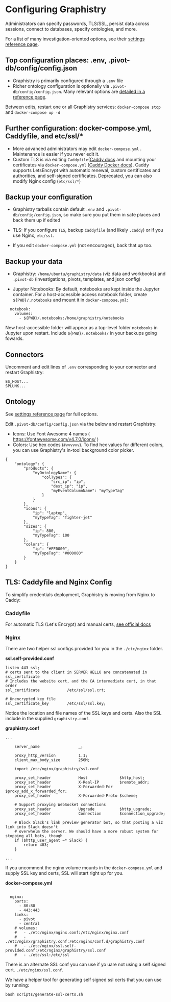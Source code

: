 # Configuring Graphistry

Administrators can specify passwords, TLS/SSL, persist data across sessions, connect to databases, specify ontologies, and more. 

For a list of many investigation-oriented options, see their [settings reference page](configure-investigation.md).

## Top configuration places: .env, .pivot-db/config/config.json

* Graphistry is primarily configured through a `.env` file
* Richer ontology configuration is optionally via `.pivot-db/config/config.json`. Many relevant options are [detailed in a reference page](configure-investigation.md).

Between edits, restart one or all Graphistry services: `docker-compose stop`  and `docker-compose up -d`


## Further configuration: docker-compose.yml, Caddyfile, and etc/ssl/*

* More advanced administrators may edit `docker-compose.yml` .  Maintenance is easier if you never edit it.
* Custom TLS is via editing `Caddyfile`([Caddy docs](https://caddyserver.com/docs/automatic-https) and mounting your certificates via `docker-compose.yml` ([Caddy Docker docs](https://github.com/abiosoft/caddy-docker)). Caddy supports LetsEncrypt with automatic renewal, custom certificates and authorities, and self-signed certificates. Deprecated, you can also modify Nginx config (`etc/ssl/*`)

## Backup your configuration

* Graphistry tarballs contain default `.env` and `.pivot-db/config/config.json`, so make sure you put them in safe places and back them up if edited

* TLS: If you configure `TLS`, backup `Caddyfile` (and likely `.caddy`) or if you use Nginx, `etc/ssl`. 

* If you edit `docker-compose.yml` (not encouraged), back that up too.

## Backup your data

* Graphistry: `/home/ubuntu/graphistry/data` (viz data and workbooks) and `.pivot-db` (investigations, pivots, templates, and json config)

* Jupyter Notebooks: By default, notebooks are kept inside the Jupyter container. For a host-accessible access notebook folder, create `${PWD}/.notebooks` and mount it in `docker-compose.yml`:
```
  notebook:
    volumes:
      - ${PWD}/.notebooks:/home/graphistry/notebooks
```
New host-accessible folder will appear as a top-level folder `notebooks` in Jupyter upon restart. Include `${PWD}/.notebooks/` in your backups going fowards.

## Connectors

Uncomment and edit lines of `.env` corresponding to your connector and restart Graphistry:

```
ES_HOST...
SPLUNK...
```


## Ontology

See [settings reference page](configure-investigation.md) for full options.

Edit `.pivot-db/config/config.json` via the below and restart Graphistry:

* Icons: Use Font Awesome 4 names ( https://fontawesome.com/v4.7.0/icons/ )
* Colors: Use hex codes (`#vvvvvv`). To find hex values for different colors, you can use Graphistry's in-tool background color picker.

```
{
    "ontology": {
        "products": {
            "myOntologyName": {
                "colTypes": {
                    "src_ip": "ip",
                    "dest_ip": "ip",
                    "myEventColumnName": "myTypeTag"
                }
            }
        },
        "icons": {
            "ip": "laptop",
            "myTypeTag": "fighter-jet"
        },
        "sizes": {
            "ip": 800,
            "myTypeTag": 100
        },
        "colors": {
            "ip": "#FF0000",
            "myTypeTag": "#000000"
        }
    }
}
```


TLS: Caddyfile and Nginx Config
--------------------

To simplify credentials deployment, Graphistry is moving from Nginx to Caddy:

### Caddyfile

For automatic TLS (Let's Encrypt) and manual certs, [see official docs](https://caddyserver.com/docs/tls)

### Nginx

There are two helper ssl configs provided for you in the `./etc/nginx` folder.

**ssl.self-provided.conf**
```
listen 443 ssl;
# certs sent to the client in SERVER HELLO are concatenated in ssl_certificate
# Includes the website cert, and the CA intermediate cert, in that order
ssl_certificate            /etc/ssl/ssl.crt;

# Unencrypted key file
ssl_certificate_key        /etc/ssl/ssl.key;
```

Notice the location and file names of the SSL keys and certs. Also the SSL include in the supplied `graphistry.conf`.

**graphistry.conf**
```
...
    
    server_name                 _;

    proxy_http_version          1.1;
    client_max_body_size        256M;

    import /etc/nginx/graphistry/ssl.conf

    proxy_set_header            Host              $http_host;
    proxy_set_header            X-Real-IP         $remote_addr;
    proxy_set_header            X-Forwarded-For   $proxy_add_x_forwarded_for;
    proxy_set_header            X-Forwarded-Proto $scheme;

    # Support proxying WebSocket connections
    proxy_set_header            Upgrade           $http_upgrade;
    proxy_set_header            Connection        $connection_upgrade;

    # Block Slack's link preview generator bot, so that posting a viz link into Slack doesn't
    # overwhelm the server. We should have a more robust system for stopping all bots, though
    if ($http_user_agent ~* Slack) {
        return 403;
    }

...

```

If you uncomment the nginx volume mounts in the `docker-compose.yml` and supply SSL key and certs, SSL will start 
right up for you.

**docker-compose.yml**
```

  nginx:
    ports:
      - 80:80
      - 443:443
    links:
      - pivot
      - central
    # volumes:  
    #   - ./etc/nginx/nginx.conf:/etc/nginx/nginx.conf
    #   - ./etc/nginx/graphistry.conf:/etc/nginx/conf.d/graphistry.conf
    #   - ./etc/nginx/ssl.self-provided.conf:/etc/nginx/graphistry/ssl.conf
    #   - ./etc/ssl:/etc/ssl

```

There is an alternate SSL conf you can use if yo uare not using a self signed cert. `./etc/nginx/ssl.conf`.

We have a helper tool for generating self signed ssl certs that you can use by running:

`bash scripts/generate-ssl-certs.sh`
